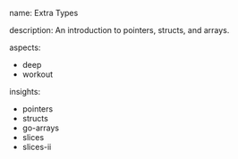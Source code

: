 name: Extra Types

description: An introduction to pointers, structs, and arrays.

aspects:
  - deep
  - workout

insights:
  - pointers
  - structs
  - go-arrays
  - slices
  - slices-ii